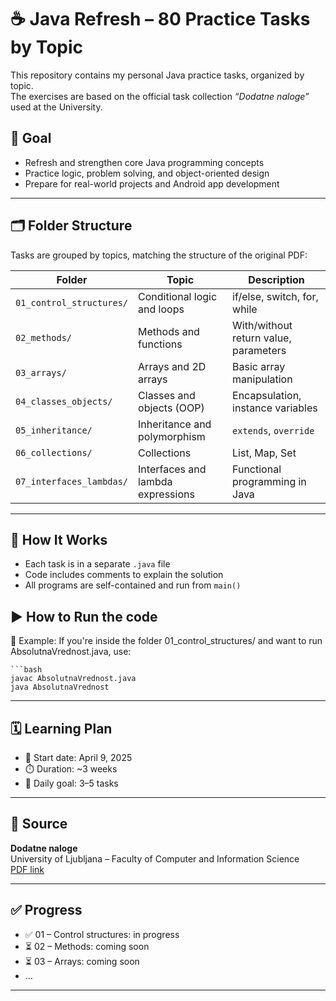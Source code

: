 # ☕ Java Refresh – 80 Practice Tasks by Topic

This repository contains my personal Java practice tasks, organized by topic.  
The exercises are based on the official task collection *“Dodatne naloge”* used at the University.

## 🎯 Goal

- Refresh and strengthen core Java programming concepts
- Practice logic, problem solving, and object-oriented design
- Prepare for real-world projects and Android app development

---

## 🗂️ Folder Structure

Tasks are grouped by topics, matching the structure of the original PDF:

| Folder | Topic                             | Description |
|--------|-----------------------------------|-------------|
| `01_control_structures/`     | Conditional logic and loops         | if/else, switch, for, while |
| `02_methods/`                | Methods and functions               | With/without return value, parameters |
| `03_arrays/`                 | Arrays and 2D arrays                | Basic array manipulation |
| `04_classes_objects/`        | Classes and objects (OOP)           | Encapsulation, instance variables |
| `05_inheritance/`            | Inheritance and polymorphism        | `extends`, `override` |
| `06_collections/`            | Collections                         | List, Map, Set |
| `07_interfaces_lambdas/`     | Interfaces and lambda expressions   | Functional programming in Java |

---

## 🔧 How It Works

- Each task is in a separate `.java` file
- Code includes comments to explain the solution
- All programs are self-contained and run from `main()`

## ▶️ How to Run the code
📝 Example: If you're inside the folder 01_control_structures/ and want to run AbsolutnaVrednost.java, use:

    ```bash
    javac AbsolutnaVrednost.java
    java AbsolutnaVrednost


---

## 🗓️ Learning Plan

- 📅 Start date: April 9, 2025
- ⏱️ Duration: ~3 weeks
- 🎯 Daily goal: 3–5 tasks

---

## 📘 Source

**Dodatne naloge**  
University of Ljubljana – Faculty of Computer and Information Science  
[PDF link](http://ltpo2.fri1.uni-lj.si/p1/ucbenik/javaOdZacetka.pdf)

---

## ✅ Progress

- ✅ 01 – Control structures: in progress
- ⏳ 02 – Methods: coming soon
- ⏳ 03 – Arrays: coming soon
- ...

---
